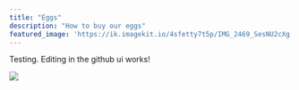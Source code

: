 ```yaml
---
title: "Eggs"
description: "How to buy our eggs"
featured_image: 'https://ik.imagekit.io/4sfetty7t5p/IMG_2469_SesNU2cXg.JPG?tr=w-1200,h-675,fo-auto'
---
```

Testing. Editing in the github ui works! 

![](https://ik.imagekit.io/4sfetty7t5p/IMG_2462_ps3Wh5o4f.jpg)


